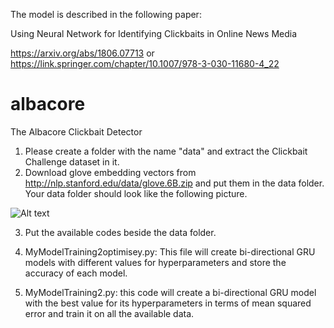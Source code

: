The model is described in the following paper:

Using Neural Network for Identifying Clickbaits in Online News Media

https://arxiv.org/abs/1806.07713 or https://link.springer.com/chapter/10.1007/978-3-030-11680-4_22





# albacore
The Albacore Clickbait Detector

1. Please create a folder with the name "data" and extract the Clickbait Challenge dataset in it. 
2. Download glove embedding vectors from http://nlp.stanford.edu/data/glove.6B.zip and put them in the data folder. Your data folder should look like the following picture.

![Alt text](1.png?raw=true "Title")

3. Put the available codes beside the data folder.

4. MyModelTraining2optimisey.py: This file will create bi-directional GRU models with different values for hyperparameters and store the accuracy of each model.

5. MyModelTraining2.py: this code will create a bi-directional GRU model with the best value for its hyperparameters in terms of mean squared error and train it on all the available data.
